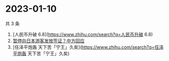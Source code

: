 # 2023-01-10

共 3 条

<!-- BEGIN -->
<!-- 最后更新时间 Tue Jan 10 2023 19:07:46 GMT+0800 (China Standard Time) -->

1. [人民币升破 6.8](https://www.zhihu.com/search?q=人民币升破 6.8)
1. [暂停向日本游客发放签证？中方回应](https://www.zhihu.com/search?q=暂停向日本游客发放签证？中方回应)
1. [任泽平炮轰 天下苦「宁王」久矣](https://www.zhihu.com/search?q=任泽平炮轰
   天下苦「宁王」久矣)

<!-- END -->
